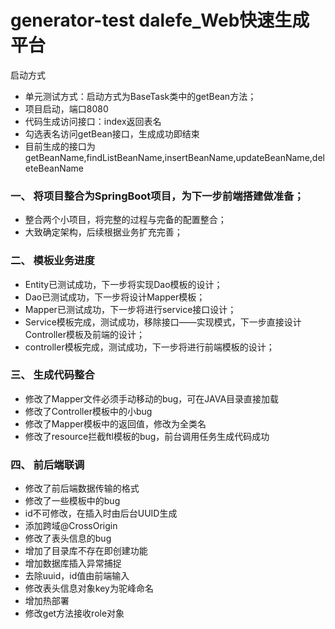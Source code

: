 # generator-test    dalefe_Web快速生成平台
启动方式
- 单元测试方式：启动方式为BaseTask类中的getBean方法；
- 项目启动，端口8080
- 代码生成访问接口：index返回表名
- 勾选表名访问getBean接口，生成成功即结束
- 目前生成的接口为getBeanName,findListBeanName,insertBeanName,updateBeanName,deleteBeanName
### 一、 将项目整合为SpringBoot项目，为下一步前端搭建做准备；
- 整合两个小项目，将完整的过程与完备的配置整合；
- 大致确定架构，后续根据业务扩充完善；
### 二、 模板业务进度
- Entity已测试成功，下一步将实现Dao模板的设计；
- Dao已测试成功，下一步将设计Mapper模板；
- Mapper已测试成功，下一步将进行service接口设计；
- Service模板完成，测试成功，移除接口——实现模式，下一步直接设计Controller模板及前端的设计；
- controller模板完成，测试成功，下一步将进行前端模板的设计；
### 三、 生成代码整合
- 修改了Mapper文件必须手动移动的bug，可在JAVA目录直接加载
- 修改了Controller模板中的小bug
- 修改了Mapper模板中的返回值，修改为全类名
- 修改了resource拦截ftl模板的bug，前台调用任务生成代码成功
### 四、 前后端联调
- 修改了前后端数据传输的格式
- 修改了一些模板中的bug
- id不可修改，在插入时由后台UUID生成
- 添加跨域@CrossOrigin
- 修改了表头信息的bug
- 增加了目录库不存在即创建功能
- 增加数据库插入异常捕捉
- 去除uuid，id值由前端输入
- 修改表头信息对象key为驼峰命名
- 增加热部署
- 修改get方法接收role对象